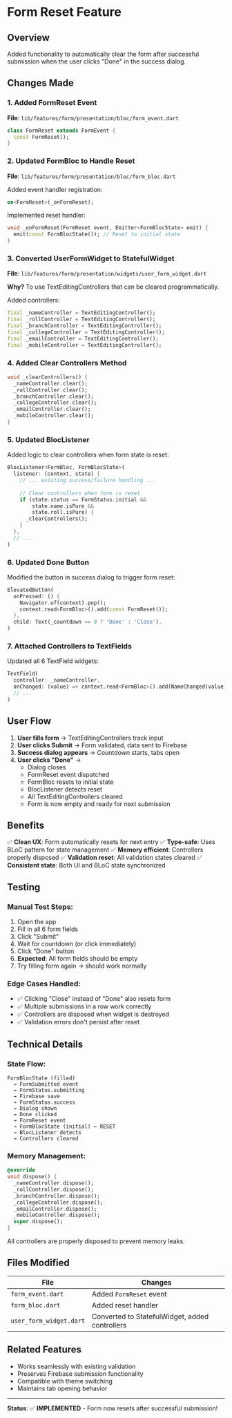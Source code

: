 # Form Reset Feature

## Overview

Added functionality to automatically clear the form after successful submission when the user clicks "Done" in the success dialog.

## Changes Made

### 1. Added FormReset Event

**File**: `lib/features/form/presentation/bloc/form_event.dart`

```dart
class FormReset extends FormEvent {
  const FormReset();
}
```

### 2. Updated FormBloc to Handle Reset

**File**: `lib/features/form/presentation/bloc/form_bloc.dart`

Added event handler registration:
```dart
on<FormReset>(_onFormReset);
```

Implemented reset handler:
```dart
void _onFormReset(FormReset event, Emitter<FormBlocState> emit) {
  emit(const FormBlocState()); // Reset to initial state
}
```

### 3. Converted UserFormWidget to StatefulWidget

**File**: `lib/features/form/presentation/widgets/user_form_widget.dart`

**Why?** To use TextEditingControllers that can be cleared programmatically.

Added controllers:
```dart
final _nameController = TextEditingController();
final _rollController = TextEditingController();
final _branchController = TextEditingController();
final _collegeController = TextEditingController();
final _emailController = TextEditingController();
final _mobileController = TextEditingController();
```

### 4. Added Clear Controllers Method

```dart
void _clearControllers() {
  _nameController.clear();
  _rollController.clear();
  _branchController.clear();
  _collegeController.clear();
  _emailController.clear();
  _mobileController.clear();
}
```

### 5. Updated BlocListener

Added logic to clear controllers when form state is reset:

```dart
BlocListener<FormBloc, FormBlocState>(
  listener: (context, state) {
    // ... existing success/failure handling ...
    
    // Clear controllers when form is reset
    if (state.status == FormStatus.initial && 
        state.name.isPure && 
        state.roll.isPure) {
      _clearControllers();
    }
  },
  // ...
)
```

### 6. Updated Done Button

Modified the button in success dialog to trigger form reset:

```dart
ElevatedButton(
  onPressed: () {
    Navigator.of(context).pop();
    context.read<FormBloc>().add(const FormReset());
  },
  child: Text(_countdown == 0 ? 'Done' : 'Close'),
)
```

### 7. Attached Controllers to TextFields

Updated all 6 TextField widgets:

```dart
TextField(
  controller: _nameController,
  onChanged: (value) => context.read<FormBloc>().add(NameChanged(value)),
  // ...
)
```

## User Flow

1. **User fills form** → TextEditingControllers track input
2. **User clicks Submit** → Form validated, data sent to Firebase
3. **Success dialog appears** → Countdown starts, tabs open
4. **User clicks "Done"** → 
   - Dialog closes
   - FormReset event dispatched
   - FormBloc resets to initial state
   - BlocListener detects reset
   - All TextEditingControllers cleared
   - Form is now empty and ready for next submission

## Benefits

✅ **Clean UX**: Form automatically resets for next entry
✅ **Type-safe**: Uses BLoC pattern for state management
✅ **Memory efficient**: Controllers properly disposed
✅ **Validation reset**: All validation states cleared
✅ **Consistent state**: Both UI and BLoC state synchronized

## Testing

### Manual Test Steps:

1. Open the app
2. Fill in all 6 form fields
3. Click "Submit"
4. Wait for countdown (or click immediately)
5. Click "Done" button
6. **Expected**: All form fields should be empty
7. Try filling form again → should work normally

### Edge Cases Handled:

- ✅ Clicking "Close" instead of "Done" also resets form
- ✅ Multiple submissions in a row work correctly
- ✅ Controllers are disposed when widget is destroyed
- ✅ Validation errors don't persist after reset

## Technical Details

### State Flow:

```
FormBlocState (filled) 
  → FormSubmitted event
  → FormStatus.submitting
  → Firebase save
  → FormStatus.success
  → Dialog shown
  → Done clicked
  → FormReset event
  → FormBlocState (initial) ← RESET
  → BlocListener detects
  → Controllers cleared
```

### Memory Management:

```dart
@override
void dispose() {
  _nameController.dispose();
  _rollController.dispose();
  _branchController.dispose();
  _collegeController.dispose();
  _emailController.dispose();
  _mobileController.dispose();
  super.dispose();
}
```

All controllers are properly disposed to prevent memory leaks.

## Files Modified

| File | Changes |
|------|---------|
| `form_event.dart` | Added `FormReset` event |
| `form_bloc.dart` | Added reset handler |
| `user_form_widget.dart` | Converted to StatefulWidget, added controllers |

## Related Features

- Works seamlessly with existing validation
- Preserves Firebase submission functionality
- Compatible with theme switching
- Maintains tab opening behavior

---

**Status**: ✅ **IMPLEMENTED** - Form now resets after successful submission!

